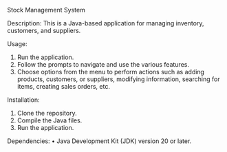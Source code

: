 Stock Management System

Description:
This is a Java-based application for managing inventory, customers, and suppliers.

Usage:
1.	Run the application.
2.	Follow the prompts to navigate and use the various features.
3.	Choose options from the menu to perform actions such as adding products, customers, or suppliers, modifying information, searching for items, creating sales orders, etc.

Installation:
1.	Clone the repository.
2.	Compile the Java files.
3.	Run the application.

Dependencies:
•	Java Development Kit (JDK) version 20 or later.




